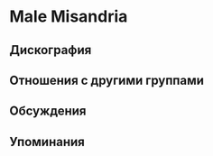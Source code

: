 # Male Misandria



## Дискография


## Отношения с другими группами


## Обсуждения


## Упоминания


